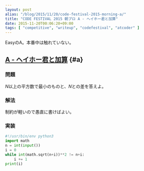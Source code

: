 ```yaml
---
layout: post
alias: "/blog/2015/11/20/code-festival-2015-morning-a/"
title: "CODE FESTIVAL 2015 朝プロ A - ヘイホー君と加算"
date: 2015-11-20T00:06:20+09:00
tags: [ "competitive", "writeup", "codefestival", "atcoder" ]
---
```


EasyのA。本番中は触れていない。

<!-- more -->

## [A - ヘイホー君と加算](https://beta.atcoder.jp/contests/code-festival-2015-morning-easy/tasks/cf_2015_morning_easy_a) {#a}

### 問題

$N$以上の平方数で最小のものと、$N$との差を答えよ。

### 解法

制約が軽いので愚直に書けばよい。

### 実装

``` python
#!/usr/bin/env python3
import math
n = int(input())
i = 0
while int(math.sqrt(n+i))**2 != n+i:
    i += 1
print(i)
```
